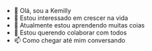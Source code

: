 - 👋 Olá, sou a Kemilly
- 👀 Estou interessado em crescer na vida 
- 🌱 Atualmente estou aprendendo muitas coias 
- 💞️ Estou querendo colaborar com todos 
- 📫 Como chegar até mim conversando

<!---
2008456/2008456 is a ✨ special ✨ repository because its `README.md` (this file) appears on your GitHub profile.
You can click the Preview link to take a look at your changes.
--->
